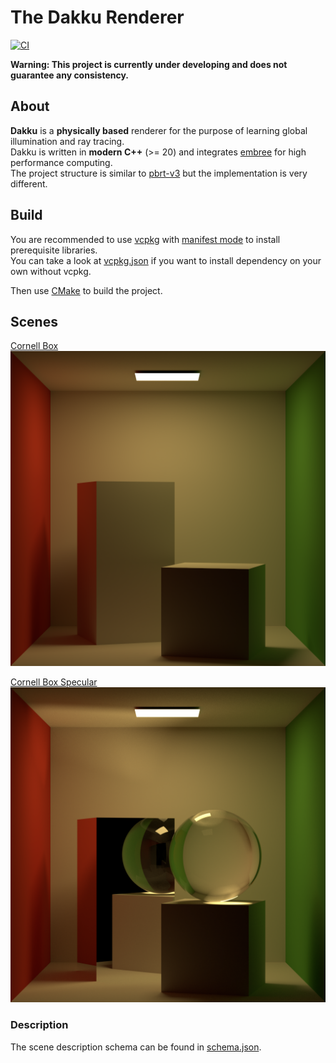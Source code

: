 # The Dakku Renderer

[![CI](https://github.com/xehoth/dakku/actions/workflows/build.yml/badge.svg)](https://github.com/xehoth/dakku/actions/workflows/build.yml)

**Warning: This project is currently under developing and does not guarantee any consistency.**

## About

**Dakku** is a **physically based** renderer for the purpose of learning global illumination and ray tracing.   
Dakku is written in **modern C++** (>= 20) and integrates [embree](https://github.com/embree/embree) for high performance computing.   
The project structure is similar to [pbrt-v3](https://github.com/mmp/pbrt-v3) but the implementation is very different.

## Build

You are recommended to use [vcpkg](https://github.com/microsoft/vcpkg) with [manifest mode](https://github.com/microsoft/vcpkg/blob/master/docs/specifications/manifests.md) to install prerequisite libraries.  
You can take a look at [vcpkg.json](vcpkg.json) if you want to install dependency on your own without vcpkg.

Then use [CMake](https://cmake.org/) to build the project.

## Scenes

[Cornell Box](scenes/cornell_box/scene.json)
![Cornell Box](scenes/cornell_box/cornell_box.png)

[Cornell Box Specular](scenes/cornell_box/scene_specular.json)
![Cornell Box Specular](scenes/cornell_box/cornell_box_specular.png)

### Description

The scene description schema can be found in [schema.json](scenes/schema.json).  

